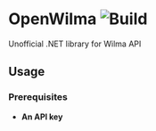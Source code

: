 # OpenWilma ![Build](https://github.com/OpenWilma/openwilma_dotnet/workflows/Build/badge.svg)
Unofficial .NET library for Wilma API

## Usage
### Prerequisites
- **An API key**